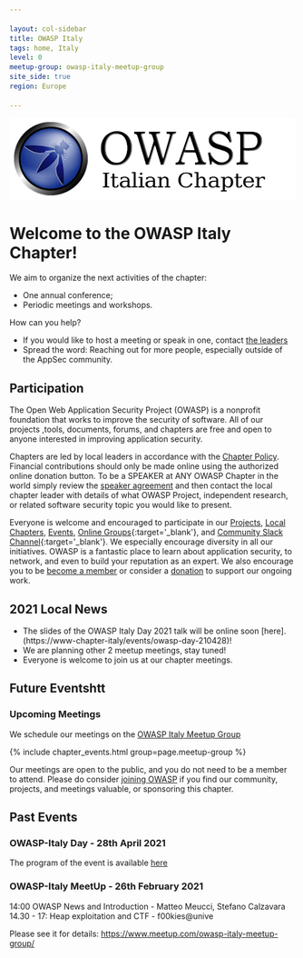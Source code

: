 ```yaml
---

layout: col-sidebar
title: OWASP Italy
tags: home, Italy
level: 0
meetup-group: owasp-italy-meetup-group
site_side: true
region: Europe

---
```


<a href="https://owasp.org/www-chapter-italy/"><img src="assets/images/OWASP-Italy.PNG" alt="OWASP-Italy"/></a>

# Welcome to the OWASP Italy Chapter!

We aim to organize the next activities of the chapter:
* One annual conference;
* Periodic meetings and workshops. 

How can you help?
* If you would like to host a meeting or speak in one, contact [the leaders](mailto:owasp-italy@owasp.org)
* Spread the word: Reaching out for more people, especially outside of the AppSec community.

## Participation
The Open Web Application Security Project (OWASP) is a nonprofit foundation that works to improve the security of software. All of our projects ,tools, documents, forums, and chapters are free and open to anyone interested in improving application security. 

Chapters are led by local leaders in accordance with the [Chapter Policy](https://owasp.org/www-policy/). Financial contributions should only be made online using the authorized online donation button. To be a SPEAKER at ANY OWASP Chapter in the world simply review the [speaker agreement](https://owasp.org/www-policy/) and then contact the local chapter leader with details of what OWASP Project, independent research, or related software security topic you would like to present.

Everyone is welcome and encouraged to participate in our [Projects](/projects), [Local Chapters](/chapters), [Events](/events), [Online Groups](https://groups.google.com/a/owasp.com/){:target='_blank'}, and [Community Slack Channel](https://owasp.slack.com/){:target='_blank'}. We especially encourage diversity in all our initiatives. OWASP is a fantastic place to learn about application security, to network, and even to build your reputation as an expert. We also encourage you to be [become a member](/membership) or consider a [donation](/donate) to support our ongoing work.

## 2021 Local News
- The slides of the OWASP Italy Day 2021 talk will be online soon [here].(https://www-chapter-italy/events/owasp-day-210428)!
- We are planning other 2 meetup meetings, stay tuned!
- Everyone is welcome to join us at our chapter meetings.

## Future Eventshtt

### Upcoming Meetings

We schedule our meetings on the [OWASP Italy Meetup Group](https://www.meetup.com/owasp-italy-meetup-group/)

{% include chapter_events.html group=page.meetup-group %}

Our meetings are open to the public, and you do not need to be a member to attend. Please do consider [joining OWASP](https://owasp.org/membership/) if you find our community, projects, and meetings valuable, or sponsoring this chapter.

## Past Events

### OWASP-Italy Day - 28th April 2021
The program of the event is available [here](https://owasp.org/www-chapter-italy/events/owasp-day-210428)

### OWASP-Italy MeetUp - 26th February 2021
14:00 OWASP News and Introduction - Matteo Meucci, Stefano Calzavara
14.30 - 17: Heap exploitation and CTF - f00kies@unive

Please see it for details:
https://www.meetup.com/owasp-italy-meetup-group/


